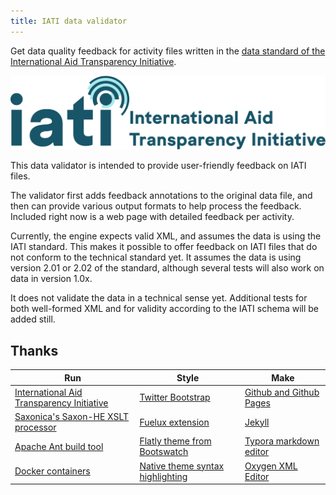 ```yaml
---
title: IATI data validator
---
```


Get data quality feedback for activity files written in the
[data standard of the International Aid Transparency Initiative](http://iatistandard.org).

![](img/IATI.svg)

This data validator is intended to provide user-friendly feedback on IATI files.

The validator first adds feedback annotations to the original data file,
and then can provide various output formats to help process the feedback.
Included right now is a web page with detailed feedback per activity.

Currently, the engine expects valid XML, and assumes the data
is using the IATI standard. This makes it possible to offer feedback on IATI
files that do not conform to the technical standard yet.
It assumes the data is using version 2.01 or 2.02 of the standard, although
several tests will also work on data in version 1.0x.

It does not validate the data in a technical sense yet.
Additional tests for both well-formed XML and for validity according to
the IATI schema will be added still.

Thanks
------

| Run                                      | Style                                    | Make                                     |
| ---------------------------------------- | ---------------------------------------- | ---------------------------------------- |
| [International Aid Transparency Initiative](http://iatistandard.org) | [Twitter Bootstrap](https://getbootstrap.com) | [Github and Github Pages](https://github.com) |
| [Saxonica's Saxon-HE XSLT processor](http://saxonica.com) | [Fuelux extension](http://getfuelux.com) | [Jekyll](https://jekyllrb.com)           |
| [Apache Ant build tool](https://ant.apache.org) | [Flatly theme from Bootswatch](https://bootswatch.com/flatly) | [Typora markdown editor](https://typora.io/) |
| [Docker containers](https://www.docker.com) | [Native theme syntax highlighting](http://richleland.github.io/pygments-css/) | [Oxygen XML Editor](https://oxygenxml.com) |
